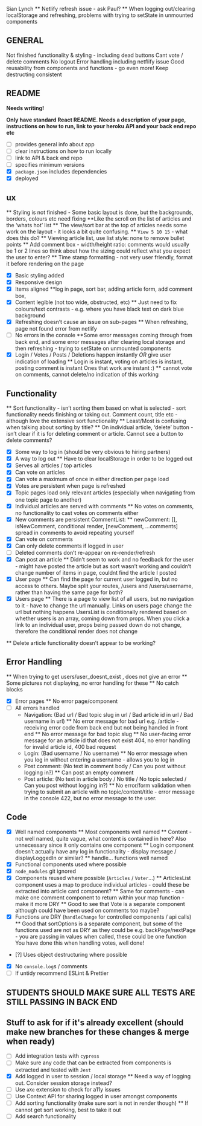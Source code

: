 Sian Lynch
** Netlify refresh issue - ask Paul?
** When logging out/clearing localStorage and refreshing, problems with trying to setState in unmounted components

## GENERAL

Not finished functionality & styling - including dead buttons
Cant vote / delete comments
No logout
Error handling including netflify issue
Good reusability from components and functions - go even more!
Keep destructing consistent

## README

**Needs writing!**

**Only have standard React README. Needs a description of your page, instructions on how to run, link to your heroku API and your back end repo etc**

- [ ] provides general info about app
- [ ] clear instructions on how to run locally
- [ ] link to API & back end repo
- [ ] specifies minimum versions
- [x] `package.json` includes dependencies
- [x] deployed

## ux

** Styling is not finished - Some basic layout is done, but the backgrounds, borders, colours etc need fixing
**Like the scroll on the list of articles and the ‘whats hot’ list
** The view/sort bar at the top of articles needs some work on the layout - it looks a bit quite confusing.
** `View 5 10 15` - what does this do?
** Viewing article list, use list style: none to remove bullet points
** Add comment box - width/height ratio: comments would usually be 1 or 2 lines so think about how the sizing could reflect what you expect the user to enter?
\*\* Time stamp formatting - not very user friendly, format it before rendering on the page

- [x] Basic styling added
- [x] Responsive design
- [x] Items aligned \*\*log in page, sort bar, adding article form, add comment box,
- [x] Content legible (not too wide, obstructed, etc) \*\* Just need to fix colours/text contrasts - e.g. where you have black text on dark blue background
- [x] Refreshing doesn’t cause an issue on sub-pages \*\* When refreshing, page not found error from netlify
- [ ] No errors in the console \*\*Some error messages coming through from back end, and some error messages after clearing local storage and then refreshing - trying to setState on unmounted components
- [x] Login / Votes / Posts / Deletions happen instantly _OR_ give user indication of loading
      ** Login is instant, voting on articles is instant, posting comment is instant
      Ones that work are instant :)
      ** cannot vote on comments, cannot delete/no indication of this working

## Functionality

** Sort functionality - isn’t sorting them based on what is selected - sort functionality needs finishing or taking out. Comment count, title etc - although love the extensive sort functionality
** Least/Most is confusing when talking about sorting by title?
\*\* On individual article, ‘delete’ button - isn’t clear if it is for deleting comment or article. Cannot see a button to delete comments?

- [x] Some way to log in (should be very obvious to hiring partners)
- [x] A way to log out \*\* Have to clear localStorage in order to be logged out
- [x] Serves all articles / top articles
- [x] Can vote on articles
- [x] Can vote a maximum of once in either direction per page load
- [x] Votes are persistent when page is refreshed
- [x] Topic pages load only relevant articles (especially when navigating from one topic page to another)
- [x] Individual articles are served with comments
      \*\* No votes on comments, no functionality to cast votes on comments either
- [x] New comments are persistent
      CommentList:
      \*\* newComment: [], isNewComment, conditional render,
      [newComment, ...comments] spread in comments to avoid repeating yourself
- [x] Can vote on comments
- [x] Can only delete comments if logged in user
- [ ] Deleted comments don’t re-appear on re-render/refresh
- [x] Can post an article \*\* Didn’t seem to work and no feedback for the user - might have posted the article but as sort wasn’t working and couldn’t change number of items in page, couldnt find the article I posted
- [x] User page \*\* Can find the page for current user logged in, but no access to others. Maybe split your routes, /users and /users/username, rather than having the same page for both?
- [x] Users page \*\* There is a page to view list of all users, but no navigation to it - have to change the url manually. Links on users page change the url but nothing happens
      UsersList is conditionally rendered based on whether users is an array, coming down from props. When you click a link to an individual user, props being passed down do not change, therefore the conditional render does not change

\*\* Delete article functionality doesn’t appear to be working?

## Error Handling

** When trying to get users/user_doesnt_exist , does not give an error
** Some pictures not displaying, no error handling for these
\*\* No catch blocks

- [x] Error pages \*\* No error page/component
- [ ] All errors handled
  - Navigation: (Bad url / Bad topic slug in url / Bad article id in url / Bad username in url)
    ** No error message for bad url e.g. /article - receiving error code from back end but not being handled in front end
    ** No error message for bad topic slug
    \*\* No user-facing error message for an article id that does not exist 404, no error handling for invalid article id, 400 bad request
  - Login: (Bad username / No username)
    \*\* No error message when you log in without entering a username - allows you to log in
  - Post comment: (No text in comment body / Can you post without logging in?)
    \*\* Can post an empty comment
  - Post article: (No text in article body / No title / No topic selected / Can you post without logging in?)
    \*\* No error/form validation when trying to submit an article with no topic/content/title - error message in the console 422, but no error message to the user.

## Code

- [x] Well named components
      ** Most components well named
      ** Content - not well named, quite vague, what content is contained in here? Also unnecessary since it only contains one component
      ** Login component doesn’t actually have any log in functionality - display message / displayLoggedIn or similar?
      ** handle… functions well named
- [x] Functional components used where possible
- [x] `node_modules` git ignored
- [x] Components reused where possible (`Articles` / `Voter`...)
      ** ArticlesList component uses a map to produce individual articles - could these be extracted into article card component?
      ** Same for comments - can make one comment component to return within your map function - make it more DRY
      \*\* Good to see that Vote is a separate component although could have been used on comments too maybe?
- [x] Functions are DRY (`handleChange` for controlled components / api calls)
      \*\* Good that sortOptions is a separate component, but some of the functions used are not as DRY as they could be e.g. backPage/nextPage - you are passing in values when called, these could be one function
      You have done this when handling votes, well done!
- [?] Uses object destructuring where possible
- [x] No `console.log`s / comments
- [ ] If untidy recommend ESLint & Prettier

## STUDENTS SHOULD MAKE SURE ALL TESTS ARE STILL PASSING IN BACK END

## Stuff to ask for if it's already excellent (should make new branches for these changes & merge when ready)

- [ ] Add integration tests with `cypress`
- [ ] Make sure any code that can be extracted from components is extracted and tested with `Jest`
- [x] Add logged in user to session / local storage \*\* Need a way of logging out. Consider session storage instead?
- [ ] Use `aXe` extension to check for a11y issues
- [ ] Use Context API for sharing logged in user amongst components
- [ ] Add sorting functionality (make sure sort is not in render though)
      \*\* If cannot get sort working, best to take it out
- [ ] Add search functionality
